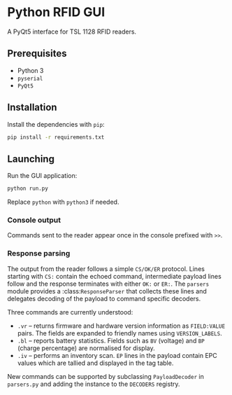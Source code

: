 # Python RFID GUI

A PyQt5 interface for TSL 1128 RFID readers.

## Prerequisites

- Python 3
- `pyserial`
- `PyQt5`

## Installation

Install the dependencies with `pip`:

```bash
pip install -r requirements.txt
```

## Launching

Run the GUI application:

```bash
python run.py
```

Replace `python` with `python3` if needed.

### Console output

Commands sent to the reader appear once in the console prefixed with `>>`.

### Response parsing

The output from the reader follows a simple ``CS/OK/ER`` protocol.  Lines
starting with ``CS:`` contain the echoed command, intermediate payload lines
follow and the response terminates with either ``OK:`` or ``ER:``.  The
``parsers`` module provides a :class:`ResponseParser` that collects these lines
and delegates decoding of the payload to command specific decoders.

Three commands are currently understood:

- ``.vr`` – returns firmware and hardware version information as ``FIELD:VALUE``
  pairs.  The fields are expanded to friendly names using ``VERSION_LABELS``.
- ``.bl`` – reports battery statistics.  Fields such as ``BV`` (voltage) and
  ``BP`` (charge percentage) are normalised for display.
- ``.iv`` – performs an inventory scan.  ``EP`` lines in the payload contain
  EPC values which are tallied and displayed in the tag table.

New commands can be supported by subclassing ``PayloadDecoder`` in
``parsers.py`` and adding the instance to the ``DECODERS`` registry.
